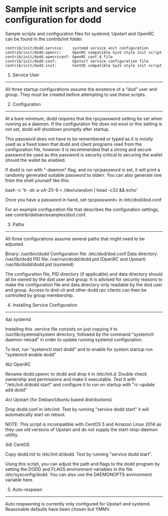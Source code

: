 Sample init scripts and service configuration for dodd
==========================================================

Sample scripts and configuration files for systemd, Upstart and OpenRC
can be found in the contrib/init folder.

    contrib/init/dodd.service:    systemd service unit configuration
    contrib/init/dodd.openrc:     OpenRC compatible SysV style init script
    contrib/init/dodd.openrcconf: OpenRC conf.d file
    contrib/init/dodd.conf:       Upstart service configuration file
    contrib/init/dodd.init:       CentOS compatible SysV style init script

1. Service User
---------------------------------

All three startup configurations assume the existence of a "dod" user
and group.  They must be created before attempting to use these scripts.

2. Configuration
---------------------------------

At a bare minimum, dodd requires that the rpcpassword setting be set
when running as a daemon.  If the configuration file does not exist or this
setting is not set, dodd will shutdown promptly after startup.

This password does not have to be remembered or typed as it is mostly used
as a fixed token that dodd and client programs read from the configuration
file, however it is recommended that a strong and secure password be used
as this password is security critical to securing the wallet should the
wallet be enabled.

If dodd is run with "-daemon" flag, and no rpcpassword is set, it will
print a randomly generated suitable password to stderr.  You can also
generate one from the shell yourself like this:

bash -c 'tr -dc a-zA-Z0-9 < /dev/urandom | head -c32 && echo'

Once you have a password in hand, set rpcpassword= in /etc/dod/dod.conf

For an example configuration file that describes the configuration settings,
see contrib/debian/examples/dod.conf.

3. Paths
---------------------------------

All three configurations assume several paths that might need to be adjusted.

Binary:              /usr/bin/dodd
Configuration file:  /etc/dod/dod.conf
Data directory:      /var/lib/dodd
PID file:            /var/run/dodd/dodd.pid (OpenRC and Upstart)
                     /var/lib/dodd/dodd.pid (systemd)

The configuration file, PID directory (if applicable) and data directory
should all be owned by the dod user and group.  It is advised for security
reasons to make the configuration file and data directory only readable by the
dod user and group.  Access to dod-cli and other dodd rpc clients
can then be controlled by group membership.

4. Installing Service Configuration
-----------------------------------

4a) systemd

Installing this .service file consists on just copying it to
/usr/lib/systemd/system directory, followed by the command
"systemctl daemon-reload" in order to update running systemd configuration.

To test, run "systemctl start dodd" and to enable for system startup run
"systemctl enable dodd"

4b) OpenRC

Rename dodd.openrc to dodd and drop it in /etc/init.d.  Double
check ownership and permissions and make it executable.  Test it with
"/etc/init.d/dodd start" and configure it to run on startup with
"rc-update add dodd"

4c) Upstart (for Debian/Ubuntu based distributions)

Drop dodd.conf in /etc/init.  Test by running "service dodd start"
it will automatically start on reboot.

NOTE: This script is incompatible with CentOS 5 and Amazon Linux 2014 as they
use old versions of Upstart and do not supply the start-stop-daemon uitility.

4d) CentOS

Copy dodd.init to /etc/init.d/dodd. Test by running "service dodd start".

Using this script, you can adjust the path and flags to the dodd program by
setting the DODD and FLAGS environment variables in the file
/etc/sysconfig/dodd. You can also use the DAEMONOPTS environment variable here.

5. Auto-respawn
-----------------------------------

Auto respawning is currently only configured for Upstart and systemd.
Reasonable defaults have been chosen but YMMV.
